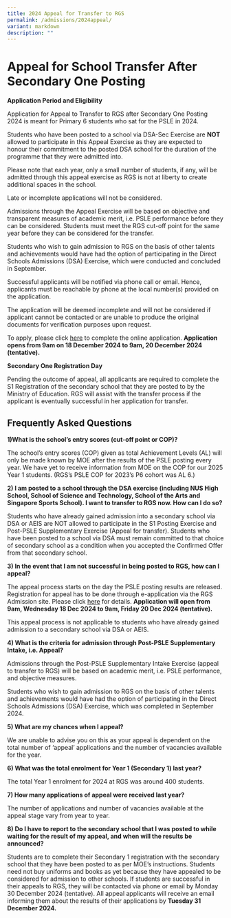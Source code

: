 ```yaml
---
title: 2024 Appeal for Transfer to RGS
permalink: /admissions/2024appeal/
variant: markdown
description: ""
---
```

# **Appeal for School Transfer After Secondary One Posting**


**Application Period and Eligibility**

Application for Appeal to Transfer to RGS after Secondary One Posting 2024 is meant for Primary 6 students who sat for the PSLE in 2024.

Students who have been posted to a school via DSA-Sec Exercise are **NOT** allowed to participate in this Appeal Exercise as they are expected to honour their commitment to the posted DSA school for the duration of the programme that they were admitted into.

Please note that each year, only a small number of students, if any, will be admitted through this appeal exercise as RGS is not at liberty to create additional spaces in the school.

Late or incomplete applications will not be considered.

Admissions through the Appeal Exercise will be based on objective and transparent measures of academic merit, i.e. PSLE performance before they can be considered. Students must meet the RGS cut-off point for the same year before they can be considered for the transfer.

Students who wish to gain admission to RGS on the basis of other talents and achievements would have had the option of participating in the Direct Schools Admissions (DSA) Exercise, which were conducted and concluded in September.

Successful applicants will be notified via phone call or email. Hence, applicants must be reachable by phone at the local number(s) provided on the application.

The application will be deemed incomplete and will not be considered if applicant cannot be contacted or are unable to produce the original documents for verification purposes upon request.

To apply, please click [here](https://go.gov.sg/rgs-2024y1-appeal) to complete the online application. **Application opens from 9am on 18 December 2024 to 9am, 20 December 2024 (tentative).**

**Secondary One Registration Day**

Pending the outcome of appeal, all applicants are required to complete the S1 Registration of the secondary school that they are posted to by the Ministry of Education. RGS will assist with the transfer process if the applicant is eventually successful in her application for transfer.

##  Frequently Asked Questions

**1)What is the school’s entry scores (cut-off point or COP)?**

The school’s entry scores (COP) given as total Achievement Levels (AL) will only be made known by MOE after the results of the PSLE posting every year. We have yet to receive information from MOE on the COP for our 2025 Year 1 students. (RGS’s PSLE COP for 2023’s P6 cohort was AL 6.)

**2) I am posted to a school through the DSA exercise (including NUS High School, School of Science and Technology, School of the Arts and Singapore Sports School). I want to transfer to RGS now. How can I do so?**

Students who have already gained admission into a secondary school via DSA or AEIS are NOT allowed to participate in the S1 Posting Exercise and Post-PSLE Supplementary Exercise (Appeal for transfer). Students who have been posted to a school via DSA must remain committed to that choice of secondary school as a condition when you accepted the Confirmed Offer from that secondary school.

**3) In the event that I am not successful in being posted to RGS, how can I appeal?**

The appeal process starts on the day the PSLE posting results are released. Registration for appeal has to be done through e-application via the RGS Admission site. Please click [here](https://www.rgs.edu.sg/admissions/Admission-to-RGS/appeal/) for details. **Application will open from 9am, Wednesday 18 Dec 2024 to 9am, Friday 20 Dec 2024 (tentative).**

This appeal process is not applicable to students who have already gained admission to a secondary school via DSA or AEIS.


**4) What is the criteria for admission through Post-PSLE Supplementary Intake, i.e. Appeal?**

Admissions through the Post-PSLE Supplementary Intake Exercise (appeal to transfer to RGS) will be based on academic merit, i.e. PSLE performance, and objective measures.

Students who wish to gain admission to RGS on the basis of other talents and achievements would have had the option of participating in the Direct Schools Admissions (DSA) Exercise, which was completed in September 2024.

**5) What are my chances when I appeal?**

We are unable to advise you on this as your appeal is dependent on the total number of ‘appeal’ applications and the number of vacancies available for the year. 

**6) What was the total enrolment for Year 1 (Secondary 1) last year?**

The total Year 1 enrolment for 2024 at RGS was around 400 students.

**7) How many applications of appeal were received last year?**

The number of applications and number of vacancies available at the appeal stage vary from year to year.

**8) Do I have to report to the secondary school that I was posted to while waiting for the result of my appeal, and when will the results be announced?**

Students are to complete their Secondary 1 registration with the secondary school that they have been posted to as per MOE’s instructions. Students need not buy uniforms and books as yet because they have appealed to be considered for admission to other schools. If students are successful in their appeals to RGS, they will be contacted via phone or email by Monday 30 December 2024 (tentative). All appeal applicants will receive an email informing them about the results of their applications by **Tuesday 31 December 2024.**